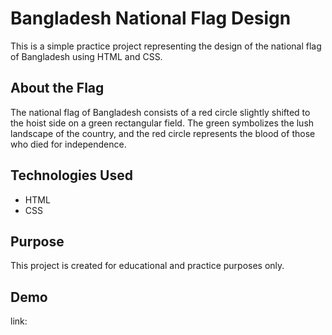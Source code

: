 # Bangladesh National Flag Design

This is a simple practice project representing the design of the national flag of Bangladesh using HTML and CSS.

## About the Flag

The national flag of Bangladesh consists of a red circle slightly shifted to the hoist side on a green rectangular field. The green symbolizes the lush landscape of the country, and the red circle represents the blood of those who died for independence.

## Technologies Used

- HTML
- CSS

## Purpose

This project is created for educational and practice purposes only.

## Demo

link: 

